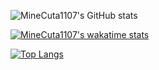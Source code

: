 ![MineCuta1107's GitHub stats](https://github-readme-stats.vercel.app/api?username=MineCuta1107&show_icons=true&theme=merko)

[![MineCuta1107's wakatime stats](https://github-readme-stats.vercel.app/api/wakatime?username=MineCuta1107)](https://github.com/MineCuta1107/MineCuta1107)

[![Top Langs](https://github-readme-stats.vercel.app/api/top-langs/?username=MineCuta1107)](https://github.com/MineCuta1107/MineCuta1107)

